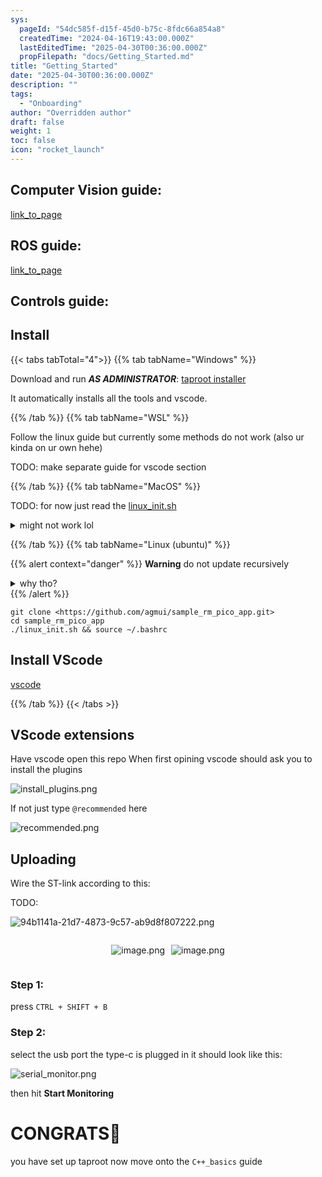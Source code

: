 ```yaml
---
sys:
  pageId: "54dc585f-d15f-45d0-b75c-8fdc66a854a8"
  createdTime: "2024-04-16T19:43:00.000Z"
  lastEditedTime: "2025-04-30T00:36:00.000Z"
  propFilepath: "docs/Getting_Started.md"
title: "Getting_Started"
date: "2025-04-30T00:36:00.000Z"
description: ""
tags:
  - "Onboarding"
author: "Overridden author"
draft: false
weight: 1
toc: false
icon: "rocket_launch"
---
```


## Computer Vision guide:

[link_to_page](86d45bc0-388b-4d26-8848-44f255f73d0e)

## ROS guide:

[link_to_page](3c76c1de-ec8f-46d6-8b0a-294005edc2d5)

## Controls guide:

## Install

{{< tabs tabTotal="4">}}
{{% tab tabName="Windows" %}}

Download and run _**AS ADMINISTRATOR**_: [taproot installer](https://github.com/Thornbots/TeachingFreshies/releases/tag/1.0)

It automatically installs all the tools and vscode.

{{% /tab %}}
{{% tab tabName="WSL" %}}

Follow the linux guide but currently some methods do not work (also ur kinda on ur own hehe)

TODO: make separate guide for vscode section

{{% /tab %}}
{{% tab tabName="MacOS" %}}

TODO: for now just read the [linux_init.sh](https://github.com/agmui/sample_rm_pico_app/blob/main/linux_init.sh)

<details>
<summary>might not work lol</summary>

`brew install libusb pkg-config`

Next install: [vscode](https://code.visualstudio.com/Download)

</details>

{{% /tab %}}
{{% tab tabName="Linux (ubuntu)" %}}

{{% alert context="danger" %}}
**Warning** do not update recursively
<details>
<summary>why tho?</summary>
There are some submodules that may go on for a while (like tinyusb) and I highly
recommend you don't need to get them.
If you want to see what submodules I update just look in `linux_init.sh`
</details>
{{% /alert %}}

```shell
git clone <https://github.com/agmui/sample_rm_pico_app.git>
cd sample_rm_pico_app
./linux_init.sh && source ~/.bashrc
```

## Install VScode

[vscode](https://code.visualstudio.com/Download)

{{% /tab %}}
{{< /tabs >}}

## VScode extensions

Have vscode open this repo
When first opining vscode should ask you to install the plugins

![install_plugins.png](https://prod-files-secure.s3.us-west-2.amazonaws.com/d518164a-d88e-44d1-a4ee-3adb3bd8bce0/89bd30f0-1825-4e77-867b-0a41ce370880/install_plugins.png?X-Amz-Algorithm=AWS4-HMAC-SHA256&X-Amz-Content-Sha256=UNSIGNED-PAYLOAD&X-Amz-Credential=ASIAZI2LB4664BPRPO2D%2F20250613%2Fus-west-2%2Fs3%2Faws4_request&X-Amz-Date=20250613T220805Z&X-Amz-Expires=3600&X-Amz-Security-Token=IQoJb3JpZ2luX2VjEDUaCXVzLXdlc3QtMiJHMEUCIBxmeyw3O7RUyy%2F8uinF6gAQX4%2BVGauiMwOS5Fo4%2FYnvAiEAn1mOLJGCHM9QIEFRsGu8p5OAxw6MWXrTscrn0Gtf2Zgq%2FwMIHhAAGgw2Mzc0MjMxODM4MDUiDDcsDbpgYJe6UhPbkSrcA9scUGT%2BFa2W%2FDf2qtyP2oToZ98SxyOCGvJeZZiBnPZ3qgAaX5HWOMG%2F5D4TKC%2BnF1x2DqUunNTBIvyfW%2FllOdOxK8bKnbKuBguUUA%2FoTKCY4MlznaVRoHeEJ3eoE%2BwYSFWuXq%2Bvq1CauvN7pJLh1JPm544fYntww%2FTOf1g9OtJ6r8n5o7nKWH2rTiK8CngeoNxtD%2Fy4uJbE7YYgQb78w4G4wkTbFSchN%2FNBarCykiSXDFWr%2FlDmcwJERq9L3dpe5vny3WMGIdU7KjGi50sMaBO3z5roZgZzDHzM7S8pr0GqNuE6UhauxtaUfUSKkRTgsKemsZSFxSD9El5PqsBVSTFtxQJw2ewR7QvqUv0JbzRhZYPLMeuD1jko%2F6bL5ogo4M93hAipJrKrr3fZQ7q7g6SJiw5Dh2f%2BH6eICH7fvgMuAuJ%2BoGNow5XG2QFBmiZFsuvtJ8bLvrkk9L4%2FLEp5egx3Lk7qZioEYNs3uUJn9pmAqDkcRd54CRfcwZzj59SLj5wffJClyYiimp0yazjXiKjNGIqQkMYMfGNr7PTFnhdQK8T0Zmvo9nGGKmayFy65sTr%2BhI4n1S%2FfPPBLtf2Td5upoeV2a9eqsoFgWXm4NHEArNJ5n8KpuIpo9JtPMOiSssIGOqUBUkVCv9R89d6OJMlhzZ3kGYhg2TPEvxLqh%2B%2BfWQCft%2F0tBT6AXkcHajfbSi49zO4CwCjuoOML%2Ba7cVsVFGYoXKohkk2xOeSIzgWNEFwp3zKTblU6xum6zvpAMw64aF3vNB2NCQnzs%2B4g42MDzmXzFN6%2BNBt0ZEjCGNmOmxFqBAxWO9q8lkbLBXdmWyLOUqZYWPbFDwKq2riXBVxXQ7B1GRZ67VXN6&X-Amz-Signature=1045aea50b65d4cd2b95f339fa9fe2d36ee9f701fd92ad1ab754afa2cd442371&X-Amz-SignedHeaders=host&x-amz-checksum-mode=ENABLED&x-id=GetObject)

If not just type `@recommended` here  

![recommended.png](https://prod-files-secure.s3.us-west-2.amazonaws.com/d518164a-d88e-44d1-a4ee-3adb3bd8bce0/61e661e9-5d85-4dfc-be0d-8d2097a5e793/recommended.png?X-Amz-Algorithm=AWS4-HMAC-SHA256&X-Amz-Content-Sha256=UNSIGNED-PAYLOAD&X-Amz-Credential=ASIAZI2LB4664BPRPO2D%2F20250613%2Fus-west-2%2Fs3%2Faws4_request&X-Amz-Date=20250613T220805Z&X-Amz-Expires=3600&X-Amz-Security-Token=IQoJb3JpZ2luX2VjEDUaCXVzLXdlc3QtMiJHMEUCIBxmeyw3O7RUyy%2F8uinF6gAQX4%2BVGauiMwOS5Fo4%2FYnvAiEAn1mOLJGCHM9QIEFRsGu8p5OAxw6MWXrTscrn0Gtf2Zgq%2FwMIHhAAGgw2Mzc0MjMxODM4MDUiDDcsDbpgYJe6UhPbkSrcA9scUGT%2BFa2W%2FDf2qtyP2oToZ98SxyOCGvJeZZiBnPZ3qgAaX5HWOMG%2F5D4TKC%2BnF1x2DqUunNTBIvyfW%2FllOdOxK8bKnbKuBguUUA%2FoTKCY4MlznaVRoHeEJ3eoE%2BwYSFWuXq%2Bvq1CauvN7pJLh1JPm544fYntww%2FTOf1g9OtJ6r8n5o7nKWH2rTiK8CngeoNxtD%2Fy4uJbE7YYgQb78w4G4wkTbFSchN%2FNBarCykiSXDFWr%2FlDmcwJERq9L3dpe5vny3WMGIdU7KjGi50sMaBO3z5roZgZzDHzM7S8pr0GqNuE6UhauxtaUfUSKkRTgsKemsZSFxSD9El5PqsBVSTFtxQJw2ewR7QvqUv0JbzRhZYPLMeuD1jko%2F6bL5ogo4M93hAipJrKrr3fZQ7q7g6SJiw5Dh2f%2BH6eICH7fvgMuAuJ%2BoGNow5XG2QFBmiZFsuvtJ8bLvrkk9L4%2FLEp5egx3Lk7qZioEYNs3uUJn9pmAqDkcRd54CRfcwZzj59SLj5wffJClyYiimp0yazjXiKjNGIqQkMYMfGNr7PTFnhdQK8T0Zmvo9nGGKmayFy65sTr%2BhI4n1S%2FfPPBLtf2Td5upoeV2a9eqsoFgWXm4NHEArNJ5n8KpuIpo9JtPMOiSssIGOqUBUkVCv9R89d6OJMlhzZ3kGYhg2TPEvxLqh%2B%2BfWQCft%2F0tBT6AXkcHajfbSi49zO4CwCjuoOML%2Ba7cVsVFGYoXKohkk2xOeSIzgWNEFwp3zKTblU6xum6zvpAMw64aF3vNB2NCQnzs%2B4g42MDzmXzFN6%2BNBt0ZEjCGNmOmxFqBAxWO9q8lkbLBXdmWyLOUqZYWPbFDwKq2riXBVxXQ7B1GRZ67VXN6&X-Amz-Signature=80cd8b6017499bf7daf8428422a02b79d724e75faac84d8f8da6652b92477f5c&X-Amz-SignedHeaders=host&x-amz-checksum-mode=ENABLED&x-id=GetObject)

## Uploading

Wire the ST-link according to this:

TODO:

![94b1141a-21d7-4873-9c57-ab9d8f807222.png](https://prod-files-secure.s3.us-west-2.amazonaws.com/d518164a-d88e-44d1-a4ee-3adb3bd8bce0/e5fad17d-ab82-4300-9f4c-505ab4b1202c/94b1141a-21d7-4873-9c57-ab9d8f807222.png?X-Amz-Algorithm=AWS4-HMAC-SHA256&X-Amz-Content-Sha256=UNSIGNED-PAYLOAD&X-Amz-Credential=ASIAZI2LB4664BPRPO2D%2F20250613%2Fus-west-2%2Fs3%2Faws4_request&X-Amz-Date=20250613T220805Z&X-Amz-Expires=3600&X-Amz-Security-Token=IQoJb3JpZ2luX2VjEDUaCXVzLXdlc3QtMiJHMEUCIBxmeyw3O7RUyy%2F8uinF6gAQX4%2BVGauiMwOS5Fo4%2FYnvAiEAn1mOLJGCHM9QIEFRsGu8p5OAxw6MWXrTscrn0Gtf2Zgq%2FwMIHhAAGgw2Mzc0MjMxODM4MDUiDDcsDbpgYJe6UhPbkSrcA9scUGT%2BFa2W%2FDf2qtyP2oToZ98SxyOCGvJeZZiBnPZ3qgAaX5HWOMG%2F5D4TKC%2BnF1x2DqUunNTBIvyfW%2FllOdOxK8bKnbKuBguUUA%2FoTKCY4MlznaVRoHeEJ3eoE%2BwYSFWuXq%2Bvq1CauvN7pJLh1JPm544fYntww%2FTOf1g9OtJ6r8n5o7nKWH2rTiK8CngeoNxtD%2Fy4uJbE7YYgQb78w4G4wkTbFSchN%2FNBarCykiSXDFWr%2FlDmcwJERq9L3dpe5vny3WMGIdU7KjGi50sMaBO3z5roZgZzDHzM7S8pr0GqNuE6UhauxtaUfUSKkRTgsKemsZSFxSD9El5PqsBVSTFtxQJw2ewR7QvqUv0JbzRhZYPLMeuD1jko%2F6bL5ogo4M93hAipJrKrr3fZQ7q7g6SJiw5Dh2f%2BH6eICH7fvgMuAuJ%2BoGNow5XG2QFBmiZFsuvtJ8bLvrkk9L4%2FLEp5egx3Lk7qZioEYNs3uUJn9pmAqDkcRd54CRfcwZzj59SLj5wffJClyYiimp0yazjXiKjNGIqQkMYMfGNr7PTFnhdQK8T0Zmvo9nGGKmayFy65sTr%2BhI4n1S%2FfPPBLtf2Td5upoeV2a9eqsoFgWXm4NHEArNJ5n8KpuIpo9JtPMOiSssIGOqUBUkVCv9R89d6OJMlhzZ3kGYhg2TPEvxLqh%2B%2BfWQCft%2F0tBT6AXkcHajfbSi49zO4CwCjuoOML%2Ba7cVsVFGYoXKohkk2xOeSIzgWNEFwp3zKTblU6xum6zvpAMw64aF3vNB2NCQnzs%2B4g42MDzmXzFN6%2BNBt0ZEjCGNmOmxFqBAxWO9q8lkbLBXdmWyLOUqZYWPbFDwKq2riXBVxXQ7B1GRZ67VXN6&X-Amz-Signature=606581ce29aeab063384354f2f93a0ce29f1a7371267bfacbd4c87f34fe0ce38&X-Amz-SignedHeaders=host&x-amz-checksum-mode=ENABLED&x-id=GetObject)

<div style="display: flex;flex-direction: row; column-gap:10px; max-width: 630px;justify-content: center;">
<div>

![image.png](https://prod-files-secure.s3.us-west-2.amazonaws.com/d518164a-d88e-44d1-a4ee-3adb3bd8bce0/210ecb78-1116-4d7b-b9b7-2292f66fa2c2/image.png?X-Amz-Algorithm=AWS4-HMAC-SHA256&X-Amz-Content-Sha256=UNSIGNED-PAYLOAD&X-Amz-Credential=ASIAZI2LB4662DWVLU2S%2F20250613%2Fus-west-2%2Fs3%2Faws4_request&X-Amz-Date=20250613T220807Z&X-Amz-Expires=3600&X-Amz-Security-Token=IQoJb3JpZ2luX2VjEDUaCXVzLXdlc3QtMiJIMEYCIQCKFEF9KxQENs9NO1%2FnOyaom79O7xB7gvrcCBSow%2F8PHgIhAJ3OrGemeOzKASK0BIDQvlbQPveAyjIo0X7SdbRi9GFtKv8DCB4QABoMNjM3NDIzMTgzODA1IgyZHaEL97yxX4c4fGwq3AOo6l4yvjsDgjrc1f0Dw9nXkYdCMB8u0nr%2FWIdj%2Bib%2BxrVM6qTUtobICgBnK2b%2FiqN1nGQFCAiQ62C3iPj%2BblqsrBbnUgxh7gqOPSOn%2BOnFQaX3vo2xglQk%2BLSg9YavpTm29HhL7tvyLxacaTluwC7W6fqjOsbE3guHClemy3oup5Q3iwGCs2lyrxowTNiKjdl95NAIRtBCGHijWJ1phkCOSqExjVzOUzBoOoRtNAvY7d0u6gbM402s48qzS6HJhaUOgiaC7kZ2v8n4SIzIje4Km2gpwFn%2BkUfuTJNplZOwrtMa8P1oO%2FUFaE7DPwiPRw22ifz3AjHlApgsGsNFqU7xSk44mcgtq1m5mY4auYcY%2F%2BlREZ%2FjJeB%2F3Bt5aBccaksDktxR0YukPWiaaoJHBGFqua6LvDzZUWRtqVgGLxoknpBnkxsbGDNy08zhMdm%2BEGZUdaSnAdQTmoZZTiBU0VYU5B9pW%2FS%2BAaN7J8JTErgtvgv12VdHCJE2ejBa%2FShbN5tGIuWNOnYkXvs%2B56i3iUW7ESG%2FNt2vVVKppiiU4AjQO1Kz2wZowqM9I3ndaASw1hivhpn8HPZVV9jHv0Fkro80DG%2B0d6NfvYcfSY24Vg0lHcO3NK5CLVbUf7wEczDwkrLCBjqkAWtAEm3hFJuBH6xK6%2FXUVGNWuTflyys5d%2BhDu%2BSAGidWO0yzNu9ORLr1hIkPzEHE1JZqoDnwhx8Vtb3IhPeGJiPtvaQmKpMgKd2OZB1thVTRBSBYkn7YUpDHxudZ4iLNG1dz3BRh0rwKZH5XmZI7YyX0eWX%2Ffbw%2FQmDU2C3nlIcI0CBsn6%2F7NSNxl%2BKw%2F9t0Dspel0FcwII1Ak7W8xsDQEIaYpXV&X-Amz-Signature=780b92c974f6419c34a43924611117d95ad801e167178e511d2e91f3d394135d&X-Amz-SignedHeaders=host&x-amz-checksum-mode=ENABLED&x-id=GetObject)

</div>
<div>

![image.png](https://prod-files-secure.s3.us-west-2.amazonaws.com/d518164a-d88e-44d1-a4ee-3adb3bd8bce0/33a0fd0f-8ca6-4a86-8e09-26e95ded1fff/image.png?X-Amz-Algorithm=AWS4-HMAC-SHA256&X-Amz-Content-Sha256=UNSIGNED-PAYLOAD&X-Amz-Credential=ASIAZI2LB466VJVWBQCC%2F20250613%2Fus-west-2%2Fs3%2Faws4_request&X-Amz-Date=20250613T220808Z&X-Amz-Expires=3600&X-Amz-Security-Token=IQoJb3JpZ2luX2VjEDUaCXVzLXdlc3QtMiJGMEQCIGlx6O8EifyFAD2ovGPQhYnVkuF1I9wmLCRQjreF2YimAiBj2BNKjpQ1BbtFlwcHjh6r4Pun9Ypgh1VhJvpA%2BxDueSr%2FAwgeEAAaDDYzNzQyMzE4MzgwNSIMUF2y7oF8ASR4PIGtKtwDiva3qp%2FgWuPpZ9gj%2BILEFNAkY%2F9vuLsmNKLSHn9HrsVby%2FUA8DCUo3z3Navx8Q5Y9ih7eVXS1fWqXraDN2MEKA3VnI3eMg85rVM3v06VDXzuVng%2Bd823JvUNgZ07aAcusr55c%2FmjozkUvd2DDt36YG128mb7m0ndPopufTLMCkjyHkR9LmOMp%2BSU5os3GI2UvP1t281c4Y831H51n%2FarMA6kpyG1X3lkYQyiNQHAWFJDj3u0QOqSifvXMf4zm%2BBk6pixMQbTmgA%2Fe2Uvwgc%2B5zlvbMRcCfFmBjPMVwmVVH6q3Et1lMUnTqart8QVSIkQS3pbuISYT3of5XEvHNXqXxiMzMMfbzDbhgHl%2Bka%2BPsn%2BSbt%2FaKoGfDuZYSUIwFF0K6fwe8287RsvjNRUAx3Izfl7%2BdywOa17XERv78ybppsybTf0NvzKISQCVZqcKMokk0Ly%2F5BIBAEDS6s7PuQ6iKoQTnL%2BULLPsQrXnow0zJlpl3CNywGCH580lysMEwFS9ugrMS6rlmydb1cIJq2EIeSXP2a8NGY5vwe0TnIAO8L6N9wKCyRFz2EnLuszhYPSQQKPgvegmpNPwzyqmYYTsmlFHo0trRPr%2FHPkJdj08w68jFAAifHfY8W0faEwt5KywgY6pgFSKa%2FkZvJw%2F1QyjARdUv0yJTgB9QeKwb7mWtxgY3MtSr5fInObmNlywOs74DC2m6rX2b%2F5JElHn9YPLKNQhXoxMFVLvYP0Ss%2B%2BJnfv4e0DBiSrIPRSgRQZssePWyg%2FG0aus%2FB6iQ66gCbgk%2FFtFuR86vcFDe50XkMEB6jfBIo33xJW1WxhReTG5yaxSJ7BcHZv1IGfnu0VJ2dGb5oujJiv7NUqptLM&X-Amz-Signature=bc5d5ede7ccc53cf5cf139c121634ceb5adec9fee4300e03e3959f4f33e785f8&X-Amz-SignedHeaders=host&x-amz-checksum-mode=ENABLED&x-id=GetObject)

</div>
</div>

### Step 1:

press `CTRL + SHIFT + B`

### Step 2:

select the usb port the type-c is plugged in it should look like this:

![serial_monitor.png](https://prod-files-secure.s3.us-west-2.amazonaws.com/d518164a-d88e-44d1-a4ee-3adb3bd8bce0/f03f4774-05d4-4393-b6a0-d5efb6d315ab/serial_monitor.png?X-Amz-Algorithm=AWS4-HMAC-SHA256&X-Amz-Content-Sha256=UNSIGNED-PAYLOAD&X-Amz-Credential=ASIAZI2LB4664BPRPO2D%2F20250613%2Fus-west-2%2Fs3%2Faws4_request&X-Amz-Date=20250613T220805Z&X-Amz-Expires=3600&X-Amz-Security-Token=IQoJb3JpZ2luX2VjEDUaCXVzLXdlc3QtMiJHMEUCIBxmeyw3O7RUyy%2F8uinF6gAQX4%2BVGauiMwOS5Fo4%2FYnvAiEAn1mOLJGCHM9QIEFRsGu8p5OAxw6MWXrTscrn0Gtf2Zgq%2FwMIHhAAGgw2Mzc0MjMxODM4MDUiDDcsDbpgYJe6UhPbkSrcA9scUGT%2BFa2W%2FDf2qtyP2oToZ98SxyOCGvJeZZiBnPZ3qgAaX5HWOMG%2F5D4TKC%2BnF1x2DqUunNTBIvyfW%2FllOdOxK8bKnbKuBguUUA%2FoTKCY4MlznaVRoHeEJ3eoE%2BwYSFWuXq%2Bvq1CauvN7pJLh1JPm544fYntww%2FTOf1g9OtJ6r8n5o7nKWH2rTiK8CngeoNxtD%2Fy4uJbE7YYgQb78w4G4wkTbFSchN%2FNBarCykiSXDFWr%2FlDmcwJERq9L3dpe5vny3WMGIdU7KjGi50sMaBO3z5roZgZzDHzM7S8pr0GqNuE6UhauxtaUfUSKkRTgsKemsZSFxSD9El5PqsBVSTFtxQJw2ewR7QvqUv0JbzRhZYPLMeuD1jko%2F6bL5ogo4M93hAipJrKrr3fZQ7q7g6SJiw5Dh2f%2BH6eICH7fvgMuAuJ%2BoGNow5XG2QFBmiZFsuvtJ8bLvrkk9L4%2FLEp5egx3Lk7qZioEYNs3uUJn9pmAqDkcRd54CRfcwZzj59SLj5wffJClyYiimp0yazjXiKjNGIqQkMYMfGNr7PTFnhdQK8T0Zmvo9nGGKmayFy65sTr%2BhI4n1S%2FfPPBLtf2Td5upoeV2a9eqsoFgWXm4NHEArNJ5n8KpuIpo9JtPMOiSssIGOqUBUkVCv9R89d6OJMlhzZ3kGYhg2TPEvxLqh%2B%2BfWQCft%2F0tBT6AXkcHajfbSi49zO4CwCjuoOML%2Ba7cVsVFGYoXKohkk2xOeSIzgWNEFwp3zKTblU6xum6zvpAMw64aF3vNB2NCQnzs%2B4g42MDzmXzFN6%2BNBt0ZEjCGNmOmxFqBAxWO9q8lkbLBXdmWyLOUqZYWPbFDwKq2riXBVxXQ7B1GRZ67VXN6&X-Amz-Signature=a682ee33808d812e6273f6ada80fbf3119bc6e9e24bb5f1fe51250b2ce5c1d1b&X-Amz-SignedHeaders=host&x-amz-checksum-mode=ENABLED&x-id=GetObject)

then hit **Start Monitoring**

# CONGRATS🎉

you have set up taproot now move onto the `C++_basics` guide
